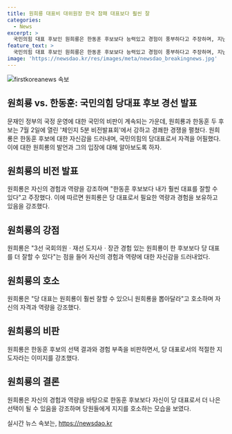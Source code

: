 ```yaml
---
title: 원희룡 대표비 대위원장 한국 참패 대표보다 훨씬 잘
categories:
  - News
excerpt: >
  국민의힘 대표 후보인 원희룡은 한동훈 후보보다 능력있고 경험이 풍부하다고 주장하며, 지난해의 선택 결과에 대한 비판을 했다. 원 후보는 자신의 경험과 역량을 강조하며, 당 대표로서의 자질을 갖추었다고 주장했다. 그는 자신을 선택함으로써 당이 앞으로의 과제를 능숙하게 수행할 수 있다고 강조했다.
feature_text: >
  국민의힘 대표 후보인 원희룡은 한동훈 후보보다 능력있고 경험이 풍부하다고 주장하며, 지난해의 선택 결과에 대한 비판을 했다. 원 후보는 자신의 경험과 역량을 강조하며, 당 대표로서의 자질을 갖추었다고 주장했다. 그는 자신을 선택함으로써 당이 앞으로의 과제를 능숙하게 수행할 수 있다고 강조했다.
image: 'https://newsdao.kr/res/images/meta/newsdao_breakingnews.jpg'
---
```


<p><img src="https://newsdao.kr/res/images/meta/newsdao_breakingnews.jpg" alt="firstkoreanews 속보" /></p>

<h2 data-ke-size="size26">원희룡 vs. 한동훈: 국민의힘 당대표 후보 경선 발표</h2>

<p data-ke-size="size16">문재인 정부의 국정 운영에 대한 국민의 비판이 계속되는 가운데, 원희룡과 한동훈 두 후보는 7월 2일에 열린 '체인지 5분 비전발표회'에서 강하고 경쾌한 경쟁을 펼쳤다. 원희룡은 한동훈 후보에 대한 자신감을 드러내며, 국민의힘의 당대표로서 자격을 어필했다. 이에 대한 원희룡의 발언과 그의 입장에 대해 알아보도록 하자.</p>

<h2 data-ke-size="size24">원희룡의 비전 발표</h2>

<p data-ke-size="size16">원희룡은 자신의 경험과 역량을 강조하며 "한동훈 후보보다 내가 훨씬 대표를 잘할 수 있다"고 주장했다. 이에 따르면 원희룡은 당 대표로서 필요한 역량과 경험을 보유하고 있음을 강조했다.</p>

<h2 data-ke-size="size24">원희룡의 강점</h2>

<p data-ke-size="size16">원희룡은 "3선 국회의원ㆍ재선 도지사ㆍ장관 경험 있는 원희룡이 한 후보보다 당 대표를 더 잘할 수 있다"는 점을 들어 자신의 경험과 역량에 대한 자신감을 드러내었다.</p>

<h2 data-ke-size="size24">원희룡의 호소</h2>

<p data-ke-size="size16">원희룡은 "당 대표는 원희룡이 훨씬 잘할 수 있으니 원희룡을 뽑아달라"고 호소하며 자신의 자격과 역량을 강조했다.</p>

<h2 data-ke-size="size24">원희룡의 비판</h2>

<p data-ke-size="size16">원희룡은 한동훈 후보의 선택 결과와 경험 부족을 비판하면서, 당 대표로서의 적절한 지도자라는 이미지를 강조했다.</p>

<h2 data-ke-size="size24">원희룡의 결론</h2>

<p data-ke-size="size16">원희룡은 자신의 경험과 역량을 바탕으로 한동훈 후보보다 자신이 당 대표로서 더 나은 선택이 될 수 있음을 강조하며 당원들에게 지지를 호소하는 모습을 보였다.</p>
실시간 뉴스 속보는, <a href="https://newsdao.kr" rel="dofollow">https://newsdao.kr</a>


